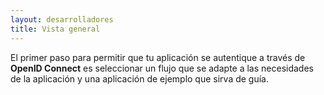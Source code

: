 ```yaml
---
layout: desarrolladores
title: Vista general
---
```


El primer paso para permitir que tu aplicación se autentique a través de **OpenID Connect** es seleccionar un flujo que se adapte a las necesidades de la aplicación y una aplicación de ejemplo que sirva de guía.
